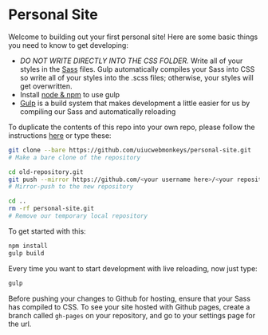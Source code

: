 # Personal Site

Welcome to building out your first personal site! Here are some basic things you need to know to get developing:

- *DO NOT WRITE DIRECTLY INTO THE CSS FOLDER.* Write all of your styles in the [Sass](http://sass-lang.com/) files. Gulp automatically compiles your Sass into CSS so write all of your styles into the .scss files; otherwise, your styles will get overwritten.
- Install [node & npm](https://nodejs.org/en/download/) to use gulp
- [Gulp](http://gulpjs.com/) is a build system that makes development a little easier for us by compiling our Sass and automatically reloading

To duplicate the contents of this repo into your own repo, please follow the instructions [here](https://help.github.com/articles/duplicating-a-repository/) or type these:

```bash
git clone --bare https://github.com/uiucwebmonkeys/personal-site.git
# Make a bare clone of the repository

cd old-repository.git
git push --mirror https://github.com/<your username here>/<your repository here>.git
# Mirror-push to the new repository

cd ..
rm -rf personal-site.git
# Remove our temporary local repository
```

To get started with this:

```bash
npm install
gulp build
```

Every time you want to start development with live reloading, now just type:

```bash
gulp
```

Before pushing your changes to Github for hosting, ensure that your Sass has compiled to CSS. To see your site hosted with Github pages, create a branch called `gh-pages` on your repository, and go to your settings page for the url.
